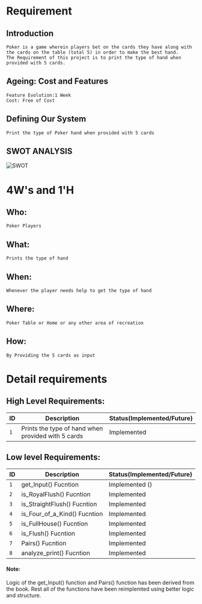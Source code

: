 # Requirement
## Introduction
 	Poker is a game wherein players bet on the cards they have along with the cards on the table (total 5) in order to make the best hand.
 	The Requirement of this project is to print the type of hand when provided with 5 cards.    

## Ageing: Cost and Features
	Feature Evolution:1 Week
	Cost: Free of Cost
## Defining Our System
    Print the type of Poker hand when provided with 5 cards
## SWOT ANALYSIS
![SWOT](https://i.ibb.co/LChjrnK/High-quality-lineup-of-games-being-developed-Stable-consumer-base-Skilled-team-members.jpg)

# 4W&#39;s and 1&#39;H

## Who:
	Poker Players

## What:
	Prints the type of hand 

## When:
	Whenever the player needs help to get the type of hand

## Where:
	Poker Table or Home or any other area of recreation

## How:
	By Providing the 5 cards as input

# Detail requirements
## High Level Requirements: 
ID  | Description         								| Status(Implemented/Future)
--  | --------------------------------------------------| --------------------------
`1` | Prints the type of hand when provided with 5 cards| Implemented


##  Low level Requirements:
ID  | Description             | Status(Implemented/Future)
--  | ----------------------- | --------------------------
`1` | get_Input() Fucntion    | Implemented ()
`2` | is_RoyalFlush() Fucntion | Implemented
`3` | is_StraightFlush() Fucntion | Implemented
`4` | is_Four_of_a_Kind() Fucntion     | Implemented
`5` | is_FullHouse() Fucntion  | Implemented
`6` | is_Flush() Fucntion  | Implemented
`7` | Pairs() Fucntion | Implemented
`8` | analyze_print() Fucntion | Implemented

#### Note:
Logic of the get_Input() function and Pairs() function has been derived from the book.
Rest all of the functions have been reimplemted using better logic and structure.